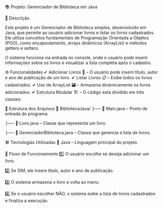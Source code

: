 📚 Projeto: Gerenciador de Biblioteca em Java

📌 Descrição

Este projeto é um Gerenciador de Biblioteca simples, desenvolvido em Java, que permite ao usuário adicionar livros e listar os livros cadastrados. Ele utiliza conceitos fundamentais de Programação Orientada a Objetos (POO), como encapsulamento, arrays dinâmicos (ArrayList) e métodos getters e setters.

O sistema funciona via entrada no console, onde o usuário pode inserir informações sobre os livros e visualizar a lista completa após o cadastro.

⚙ Funcionalidades
✔ Adicionar Livros 📖 – O usuário pode inserir título, autor e ano de publicação de um livro.
✔ Listar Livros 📋 – Exibe todos os livros cadastrados.
✔ Uso de ArrayList 🗃️ – Armazena dinamicamente os livros adicionados.
✔ Estrutura Modular 🏗️ – O código está dividido em três classes:

📂 Estrutura dos Arquivos
📁 BibliotecaJava/
├── 📄 Main.java – Ponto de entrada do programa.

├── 📄 Livro.java – Classe que representa um livro.

├── 📄 GerenciadorBiblioteca.java – Classe que gerencia a lista de livros.

🛠 Tecnologias Utilizadas
🔹 Java – Linguagem principal do projeto.

🔄 Fluxo de Funcionamento
1️⃣ O usuário escolhe se deseja adicionar um livro.

2️⃣ Se SIM, ele insere título, autor e ano de publicação.

3️⃣ O sistema armazena o livro e volta ao menu.

4️⃣ Se o usuário escolher NÃO, o sistema exibe a lista de livros cadastrados e finaliza a execução.


